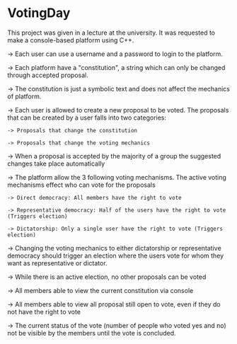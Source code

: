 # VotingDay

This project was given in a lecture at the university. It was requested to make a console-based platform using C++.

-> Each user can use a username and a password to login to the platform.

-> Each platform have a "constitution", a string which can only be changed through accepted proposal. 

-> The constitution is just a symbolic text and does not affect the mechanics of platform. 

-> Each user is allowed to create a new proposal to be voted. The proposals that can be created by a user falls into two categories:

	-> Proposals that change the constitution

	-> Proposals that change the voting mechanics

-> When a proposal is accepted by the majority of a group the suggested changes take place automatically

-> The platform allow the 3 following voting mechanisms. The active voting mechanisms effect who can vote for the proposals 

	-> Direct democracy: All members have the right to vote

	-> Representative democracy: Half of the users have the right to vote (Triggers election)

	-> Dictatorship: Only a single user have the right to vote (Triggers election)


-> Changing the voting mechanics to either dictatorship or representative democracy should trigger an election where the users vote for whom they want as representative or dictator.

-> While there is an active election, no other proposals can be voted 

-> All members able to view the current constitution via console

-> All members able to view all proposal still open to vote, even if they do not have the right to vote

-> The current status of the vote (number of people who voted yes and no) not be visible by the members until the vote is concluded.
